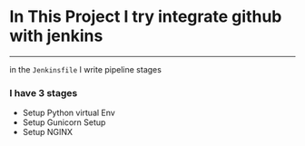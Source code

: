 # In This Project I try integrate github with jenkins 
--------
in the `Jenkinsfile` I write pipeline stages
### I have 3 stages
* Setup Python virtual Env
* Setup Gunicorn Setup
* Setup NGINX